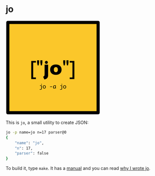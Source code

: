 # jo

![jo logo](jo-logo.png)

This is `jo`, a small utility to create JSON:

```bash
jo -p name=jo n=17 parser@0
{
    "name": "jo",
    "n": 17,
    "parser": false
}
```

To build it, type `make`. It has a [manual](jo.md) and you can read [why I wrote jo](http://jpmens.net/2016/03/05/a-shell-command-to-create-json-jo/).


